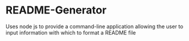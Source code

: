# README-Generator
Uses node js to provide a command-line application allowing the user to input information with which to format a README file
